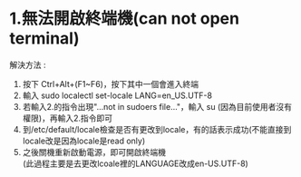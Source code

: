# 1.無法開啟終端機(can not open terminal)
解決方法 :    
1. 按下 Ctrl+Alt+(F1~F6)，按下其中一個會進入終端  
2. 輸入 sudo localectl set-locale LANG=en_US.UTF-8  
3. 若輸入2.的指令出現"...not in sudoers file..."，輸入 su (因為目前使用者沒有權限)，再輸入2.指令即可  
4. 到/etc/default/locale檢查是否有更改到locale，有的話表示成功(不能直接到locale改是因為locale是read only)  
5. 之後關機重新啟動電源，即可開啟終端機  
(此過程主要是去更改lcoale裡的LANGUAGE改成en-US.UTF-8)  
